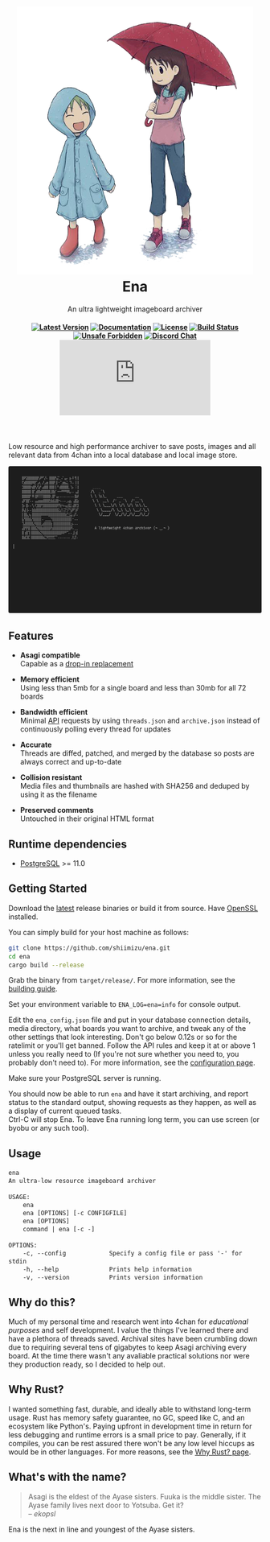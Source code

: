<h1 align="center"><img src="./img/yotsuba-and-ena.png" alt="Yotsuba&Ena!" width="470" /><br>
Ena</h1><p align="center">An ultra lightweight imageboard archiver</p><h4 align="center">
<div align="center">

[![Latest Version][latest-badge]][latest-link]
[![Documentation][doc-badge]][doc-url]
[![License][license-badge]][license-url]
[![Build Status][build-badge]][build-url]
[![Unsafe Forbidden][safety-badge]][safety-url]
[![Discord Chat][discord-chat-badge]][discord-chat-link]
[![Matrix Chat][matrix-chat-badge]][matrix-chat-link]

[repo-url]: https://github.com/shiimizu/ena
[latest-badge]: https://img.shields.io/github/v/release/shiimizu/ena?color=e68a91&style=flat-square
[latest-link]: https://github.com/shiimizu/ena/releases/latest
[license-badge]: https://img.shields.io/github/license/shiimizu/ena?color=blue&style=flat-square
[license-url]: LICENSE
[doc-badge]: https://img.shields.io/badge/docs-latest-orange.svg?style=flat-square
[doc-url]: https://shiimizu.github.io/ena.docs
[build-badge]: https://img.shields.io/github/workflow/status/shiimizu/ena/Rust?logo=github&style=flat-square
[build-url]: https://github.com/shiimizu/ena/actions?query=workflow%3ARust
[safety-badge]: https://img.shields.io/badge/unsafe-forbidden-green.svg?style=flat-square
[safety-url]: https://github.com/rust-secure-code/safety-dance/
[discord-chat-link]: https://discord.gg/phPHTEs
[discord-chat-badge]: https://img.shields.io/discord/134020776251752448?logo=discord&style=flat-square
[matrix-chat-link]: https://matrix.to/#/#bibanon-chat:matrix.org
[matrix-chat-badge]: https://img.shields.io/matrix/bibanon-chat:matrix.org?logo=matrix&style=flat-square
[scc-code-badge]: https://sloc.xyz/github/shiimizu/ena?category=code
[scc-cocomo-badge]: https://sloc.xyz/github/shiimizu/ena?category=cocomo

</div>

</h4>

<br>

Low resource and high performance archiver to save posts, images and all relevant data from 4chan into a local database and local image store.  

![Demo](./img/demo.gif)

## Features

* **Asagi compatible**<br>
 Capable as a [drop-in replacement](https://github.com/shiimizu/ena/wiki/Asagi)

* **Memory efficient**<br>
 Using less than 5mb for a single board and less than 30mb for all 72 boards
 
* **Bandwidth efficient**<br>
 Minimal [API](https://github.com/4chan/4chan-API) requests by using `threads.json` and `archive.json` instead of continuously polling every thread for updates
 
* **Accurate**<br>
 Threads are diffed, patched, and merged by the database so posts are always correct and up-to-date
    
* **Collision resistant**<br>
 Media files and thumbnails are hashed with SHA256 and deduped by using it as the filename
    
* **Preserved comments**<br>
 Untouched in their original HTML format

<!--
# Edge cases covered
* banned posts
* thread/post/file deletions
* massive threads consisting of thousands of posts
  -->

## Runtime dependencies
* [PostgreSQL](https://www.postgresql.org/download/) >= 11.0

## Getting Started
Download the [latest][latest-link] release binaries or build it from source. Have [OpenSSL](https://www.openssl.org/source/) installed.  

You can simply build for your host machine as follows:
```bash
git clone https://github.com/shiimizu/ena.git
cd ena
cargo build --release
```
Grab the binary from `target/release/`. For more information, see the [building guide](https://github.com/shiimizu/ena/wiki/Building).  

Set your environment variable to `ENA_LOG=ena=info` for console output. 

Edit the `ena_config.json` file and put in your database connection details, media directory, what boards you want to archive, and tweak any of the other settings that look interesting. Don't go below 0.12s or so for the ratelimit or you'll get banned. Follow the API rules and keep it at or above 1 unless you really need to (If you're not sure whether you need to, you probably don't need to). For more information, see the [configuration page](https://github.com/shiimizu/ena/wiki/Configuration).

Make sure your PostgreSQL server is running.  

You should now be able to run `ena` and have it start archiving, and report status to the standard output, showing requests as they happen, as well as a display of current queued tasks.  
Ctrl-C will stop Ena. To leave Ena running long term, you can use screen (or byobu or any such tool).

## Usage
```
ena
An ultra-low resource imageboard archiver

USAGE:
    ena
    ena [OPTIONS] [-c CONFIGFILE]
    ena [OPTIONS]
    command | ena [-c -]

OPTIONS:
    -c, --config            Specify a config file or pass '-' for stdin
    -h, --help              Prints help information
    -v, --version           Prints version information
```

## Why do this?
Much of my personal time and research went into 4chan for *educational purposes* and self development. I value the things I've learned there and have a plethora of threads saved. Archival sites have been crumbling down due to requiring several tens of gigabytes to keep Asagi archiving every board. At the time there wasn't any avaliable practical solutions nor were they production ready, so I decided to help out.

## Why Rust?
I wanted something fast, durable, and ideally able to withstand long-term usage. Rust has memory safety guarantee, no GC, speed like C, and an ecosystem like Python's. Paying upfront in development time in return for less debugging and runtime errors is a small price to pay. Generally, if it compiles, you can be rest assured there won't be any low level hiccups as would be in other languages. For more reasons, see the [Why Rust? page](https://github.com/shiimizu/ena/wiki/Why-Rust%3F).

## What's with the name?
> Asagi is the eldest of the Ayase sisters. Fuuka is the middle sister. The Ayase family lives next door to Yotsuba. Get it?  
> – *ekopsl*  

Ena is the next in line and youngest of the Ayase sisters.


